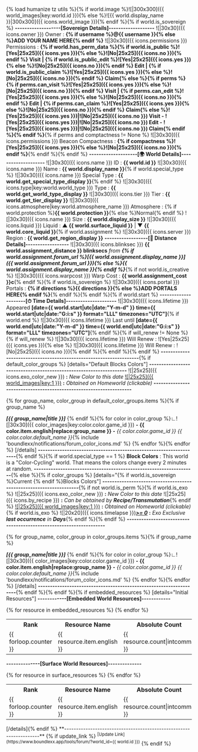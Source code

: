 {% load humanize tz utils %}{% if world.image %}![|300x300]({{ world_images|key:world.id }}){% else %}![{{ world.display_name }}|300x300]({{ icons.world_image }}){% endif %}{% if world.is_sovereign %}
**-------------------[Sovereign Details]-------------------**
![|30x30]({{ icons.owner }}) Owner : **{% if username %}@{{ username }}{% else %}ADD YOUR NAME HERE{% endif %}**
![|30x30]({{ icons.permissions }}) Permissions : **{% if world.has_perm_data %}{% if world.is_public %}![Yes|25x25]({{ icons.yes }}){% else %}![No|25x25]({{ icons.no }}){% endif %} Visit | {% if world.is_public_edit %}![Yes|25x25]({{ icons.yes }}){% else %}![No|25x25]({{ icons.no }}){% endif %} Edit | {% if world.is_public_claim %}![Yes|25x25]({{ icons.yes }}){% else %}![No|25x25]({{ icons.no }}){% endif %} Claim{% else %}{% if perms %}{% if perms.can_visit %}![Yes|25x25]({{ icons.yes }}){% else %}![No|25x25]({{ icons.no }}){% endif %} Visit | {% if perms.can_edit %}![Yes|25x25]({{ icons.yes }}){% else %}![No|25x25]({{ icons.no }}){% endif %} Edit | {% if perms.can_claim %}![Yes|25x25]({{ icons.yes }}){% else %}![No|25x25]({{ icons.no }}){% endif %} Claim{% else %}![Yes|25x25]({{ icons.yes }})|![No|25x25]({{ icons.no }}) Visit - ![Yes|25x25]({{ icons.yes }})|![No|25x25]({{ icons.no }}) Edit - ![Yes|25x25]({{ icons.yes }})|![No|25x25]({{ icons.no }}) Claim{% endif %}{% endif %}**{% if perms and comptactness != None %}
![|30x30]({{ icons.permissions }}) Beacon Compactness : **{% if compactness %}![Yes|25x25]({{ icons.yes }}){% else %}![No|25x25]({{ icons.no }}){% endif %}**{% endif %}{% endif %}
**--------------------[🌍 World Details]--------------------**
![|30x30]({{ icons.name }}) ID : **{{ world.id }}**
![|30x30]({{ icons.name }}) Name : **{{ world.display_name }}**{% if world.special_type %}
![|30x30]({{ icons.name }}) Special Type : **{{ world.get_special_type_display }}**{% endif %}
![|30x30]({{ icons.type|key:world.world_type }}) Type : **{{ world.get_world_type_display }}**
![|30x30]({{ icons.tier }}) Tier : **{{ world.get_tier_display }}**
![|30x30]({{ icons.atmosphere|key:world.atmosphere_name }}) Atmosphere : {% if world.protection %}**{{ world.protection }}**{% else %}Normal{% endif %}
![|30x30]({{ icons.name }}) Size : **{{ world.display_size }}**
![|30x30]({{ icons.liquid }}) Liquid : **▲ {{ world.surface_liquid }}** | ▼ **{{ world.core_liquid }}**{% if world.assignment %}
![|30x30]({{ icons.server }}) Region : **{{ world.get_region_display }}**
**------------------[🧭 Distance Details]------------------**
![|30x30]({{ icons.blinksec }}) **{{ world.assignment_distance }} blinksecs** _from_ **_{% if world.assignment.forum_url %}[{{ world.assignment.display_name }}]({{ world.assignment.forum_url }}){% else %}{{ world.assignment.display_name }}{% endif %}_**{% if not world.is_creative %}
![|30x30]({{ icons.warpcost }}) Warp Cost : **{{ world.assignment_cost }}c**{% endif %}{% if world.is_sovereign %}
![|30x30]({{ icons.portal }}) Portals : **{% if directions %}{{ directions }}{% else %}ADD PORTALS HERE{% endif %}**{% endif %}{% endif %}{% if world.start %}
**---------------------[⏱ Time Details]---------------------**
![|30x30]({{ icons.lifetime }}) Appeared **[date={{ world.start|utc|date:"Y-m-d" }} time={{ world.start|utc|date:"G:i:s" }} format="LLL" timezones="UTC"]**{% if world.end %}
![|30x30]({{ icons.lifetime }}) Last until **[date={{ world.end|utc|date:"Y-m-d" }} time={{ world.end|utc|date:"G:i:s" }} format="LLL" timezones="UTC"]**{% endif %}{% if will_renew != None %}{% if will_renew %}
![|30x30]({{ icons.lifetime }}) Will Renew : ![Yes|25x25]({{ icons.yes }}){% else %}
![|30x30]({{ icons.lifetime }}) Will Renew : ![No|25x25]({{ icons.no }}){% endif %}{% endif %}{% endif %}
**-------------------------------------------------------------------**{% if default_color_groups %}
[details="Default Blocks Colors"]
**-------------------------------------------------------------------**
![|25x25]({{ icons.exo_color_new }}) **:** _New Color to this date_
[![|25x25]({{ world_images|key:1 }})]() **:** _Obtained on Homeworld (clickable)_
**-------------------------------------------------------------------**

{% for group_name, color_group in default_color_groups.items %}{% if group_name %}

_**[{{ group_name|title }}]**_
{% endif %}{% for color in color_group %}∟![|30x30]({{ color_images|key:color.color.game_id }}) **- {{ color.item.english|replace:group_name }} -** _{{ color.color.game_id }} {{ color.color.default_name }}_{% include 'boundlexx/notifications/forum_color_icons.md' %}
{% endfor %}{% endfor %}
[/details]
**-------------------------------------------------------------------**{% endif %}{% if world.special_type == 1 %}
**Block Colors** : This world is a "Color-Cycling" world. That means the colors change every 2 minutes at random.
**-------------------------------------------------------------------**{% else %}{% if color_groups %}
[details="{% if world.is_sovereign %}Current {% endif %}Blocks Colors"]
**-------------------------------------------------------------------**{% if not world.is_perm %}{% if world.is_exo %}
![|25x25]({{ icons.exo_color_new }}) **:** _New Color to this date_
![|25x25]({{ icons.by_recipe }}) **:** _Can be obtained by **Recipe/Transmutation**_{% endif %}
[![|25x25]({{ world_images|key:1 }})]() **:** _Obtained on Homeworld (clickable)_{% if world.is_exo %}
![|20x20]({{ icons.timelapse }})**_[>= 0]()_** **:** _Exo Exclusive **last occurrence** in **Days**_{% endif %}{% endif %}
**-------------------------------------------------------------------**

{% for group_name, color_group in color_groups.items %}{% if group_name %}

_**[{{ group_name|title }}]**_
{% endif %}{% for color in color_group %}∟![|30x30]({{ color_images|key:color.color.game_id }}) **- {{ color.item.english|replace:group_name }} -** _{{ color.color.game_id }} {{ color.color.default_name }}_{% include 'boundlexx/notifications/forum_color_icons.md' %}
{% endfor %}{% endfor %}
[/details]
**-------------------------------------------------------------------**{% endif %}{% endif %}{% if embedded_resources %}
[details="Initial Resources"]
**------------[Embedded World Resources]------------**
<table>
<tr><th>Rank</th><th>Resource Name</th><th>Absolute Count</th><th>Percentage</th><th>Average Per Chunk</th></tr>{% for resource in embedded_resources %}
<tr><td>{{ forloop.counter }}</td><td>{{ resource.item.english }}</td><td>{{ resource.count|intcomma }}</td><td>{{ resource.percentage }}%</td><td>{{ resource.average_per_chunk }}</td>{% endfor %}
</table>


**--------------[Surface World Resources]--------------**
<table>
<tr><th>Rank</th><th>Resource Name</th><th>Absolute Count</th><th>Percentage</th><th>Average Per Chunk</th></tr>{% for resource in surface_resources %}
<tr><td>{{ forloop.counter }}</td><td>{{ resource.item.english }}</td><td>{{ resource.count|intcomma }}</td><td>{{ resource.percentage }}%</td><td>{{ resource.average_per_chunk }}</td>{% endfor %}
</table>
[/details]{% endif %}
**-------------------------------------------------------------------**
{% if update_link %}
<sup>[Update Link](https://www.boundlexx.app/tools/forum/?world_id={{ world.id }})</sup>
{% endif %}
